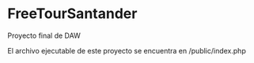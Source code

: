 # FreeTourSantander
Proyecto final de DAW

El archivo ejecutable de este proyecto se encuentra en /public/index.php
